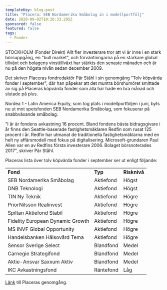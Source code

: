 ```yaml
---
templateKey: blog-post
title: "Placera: SEB Nordamerika Småbolag in i modellportfölj"
date: 2020-09-02T10:26:33.295Z
sponsored: false
featured: false
tags:
  - Fonder
---
```

<!--StartFragment-->

STOCKHOLM (Fonder Direkt) Allt fler investerare tror att vi är inne i en stark börsuppgång, en "bull market", och förväntningarna på en starkare global tillväxt och bolagens vinsttillväxt har stärkts den senaste månaden och är nu på den högsta nivån sedan december 2009.

Det skriver Placeras fondredaktör Pär Ståhl i sin genomgång "Tolv köpvärda fonder i september", där han påpekar att det muntra börshumöret smittade av sig på Placeras köpvärda fonder som alla har hade en bra månad och slutade på plus.

Nordea 1 - Latin America Equity, som tog plats i modellportföljen i juni, byts nu ut mot spetsfonden SEB Nordamerika Småbolag, som fokuserar på snabbväxande småbolag.

"I år är fondens avkastning 16 procent. Bland fondens bästa bidragsgivare i år finns den Seattle-baserade fastighetsmäklaren Redfin som rusat 125 procent i år. Redfin har utmanat de traditionella fastighetsmäklarna med en helt ny affärsmodell med fokus på digitalisering. Microsoft-grundaren Paul Allen var en av Redfins första investerare 2006. Bolaget börsnoterades 2017", skriver Pär Ståhl.

Placeras lista över tolv köpvärda fonder i september ser ut enligt följande:

|                                  |           |              |
| -------------------------------- | --------- | ------------ |
| **Fond**                         | **Typ**   | **Risknivå** |
| SEB Nordamerika Småbolag         | Aktiefond | Högst        |
| DNB Teknologi                    | Aktiefond | Högst        |
| TIN Ny Teknik                    | Aktiefond | Högre        |
| PriorNilsson Realinvest          | Aktiefond | Högre        |
| Spiltan Aktiefond Stabil         | Aktiefond | Högre        |
| Fidelity European Dynamic Growth | Aktiefond | Högre        |
| MS INVF Global Opportunity       | Aktiefond | Högre        |
| Handelsbanken Hälsovård Tema     | Aktiefond | Högre        |
| Sensor Sverige Select            | Blandfond | Medel        |
| Carnegie Strategifond            | Blandfond | Medel        |
| Aktie-Ansvar Saxxum Aktiv        | Blandfond | Medel        |
| IKC Avkastningsfond              | Räntefond | Låg          |

[Länk](https://www.avanza.se/placera/redaktionellt/2020/09/02/tolv-kopvarda-fonder-i-september.plc.html) till Placeras genomgång.

<!--EndFragment-->